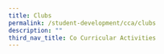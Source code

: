 ```yaml
---
title: Clubs
permalink: /student-development/cca/clubs
description: ""
third_nav_title: Co Curricular Activities
---
```



